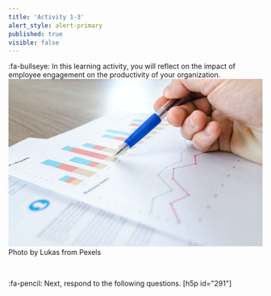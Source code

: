 ```yaml
---
title: 'Activity 1-3'
alert_style: alert-primary
published: true
visible: false
---
```



:fa-bullseye: In this learning activity, you will reflect on the impact of employee engagement on the productivity of your organization.
![](Activity1-5.jpg)
Photo by Lukas from Pexels

<p>&nbsp;</p>

:fa-pencil: Next, respond to the following questions.
[h5p id="291"]
